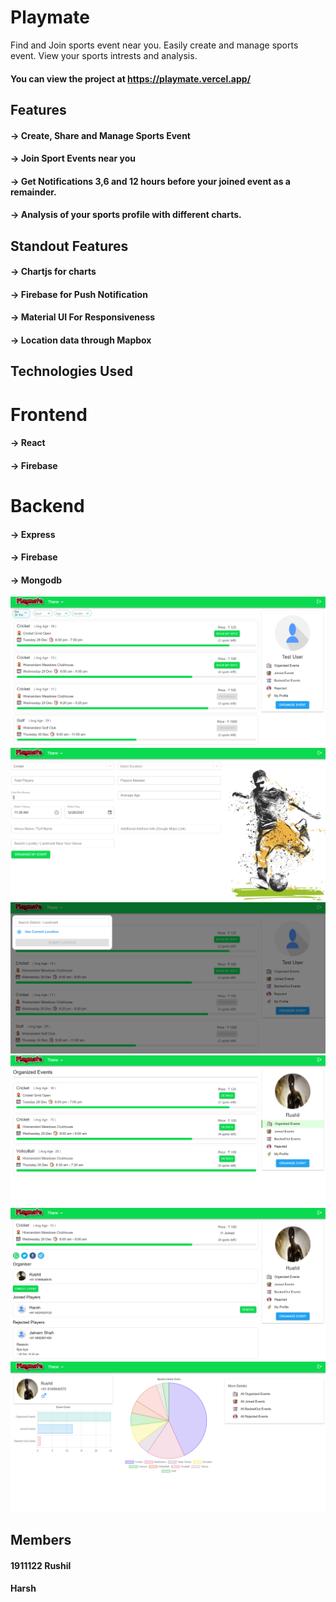 # Playmate
Find and Join sports event near you. Easily create and manage sports event. View your sports intrests and analysis.
#### You can view the project at https://playmate.vercel.app/

## Features
#### -> Create, Share and Manage Sports Event
#### -> Join Sport Events near you
#### -> Get Notifications 3,6 and 12 hours before your joined event as a remainder.
#### -> Analysis of your sports profile with different charts.

## Standout Features

#### -> Chartjs for charts
#### -> Firebase for Push Notification
#### -> Material UI For Responsiveness
#### -> Location data through Mapbox

## Technologies Used

# Frontend
#### -> React
#### -> Firebase

# Backend
#### -> Express
#### -> Firebase
#### -> Mongodb

![](demo_images/d1.PNG)
![](demo_images/d2.PNG)
![](demo_images/d3.PNG)
![](demo_images/d4.PNG)
![](demo_images/d5.PNG)
![](demo_images/d6.PNG)

## Members
#### 1911122 Rushil
#### Harsh
